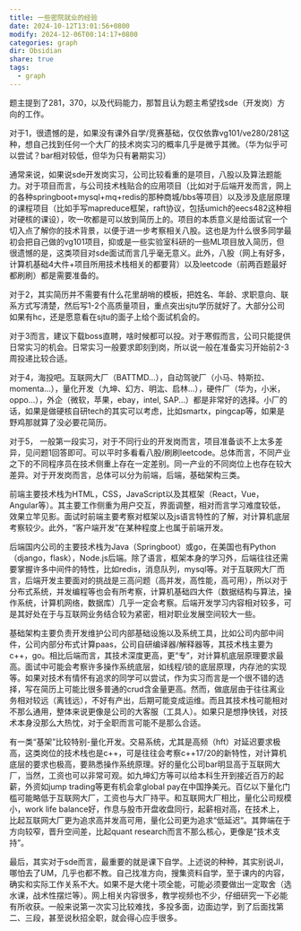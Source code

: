 ```yaml
---
title: 一些密院就业的经验
date: 2024-10-12T13:01:56+0800
modify: 2024-12-06T00:14:17+0800
categories: graph
dir: Obsidian
share: true
tags:
  - graph
---
```


题主提到了281，370，以及代码能力，那暂且认为题主希望找sde（开发岗）方向的工作。

对于1，很遗憾的是，如果没有课外自学/竞赛基础，仅仅依靠vg101/ve280/281这种，想自己找到任何一个大厂的技术岗实习的概率几乎是微乎其微。（华为似乎可以尝试？bar相对较低，但华为只有暑期实习）

通常来说，如果说sde开发岗实习，公司比较看重的是项目，八股以及算法题能力。对于项目而言，与公司技术栈贴合的应用项目（比如对于后端开发而言，网上的各种springboot+mysql+mq+redis的那种商城/bbs等项目）以及涉及底层原理的课程项目（比如手写mapreduce框架，raft协议，包括umich的eecs482这种相对硬核的课设），吹一吹都是可以放到简历上的。项目的本质意义是给面试官一个切入点了解你的技术背景，以便于进一步考察相关八股。这也是为什么很多同学最初会把自己做的vg101项目，抑或是一些实验室科研的一些ML项目放入简历，但很遗憾的是，这类项目对sde面试而言几乎毫无意义。此外，八股（网上有好多，计算机基础4大件+项目所用技术栈相关的都要背）以及leetcode（前两百题最好都刷刷）都是需要准备的。

对于2，其实简历并不需要有什么花里胡哨的模板，把姓名、年龄、求职意向、联系方式写清楚，然后写1-2个高质量项目，重点突出sjtu学历就好了。大部分公司如果有hc，还是愿意看在sjtu的面子上给个面试机会的。

对于3而言，建议下载boss直聘，啥时候都可以投。对于寒假而言，公司只能提供日常实习的机会。日常实习一般要求即刻到岗，所以说一般在准备实习开始前2-3周投递比较合适。

对于4，海投吧。互联网大厂（BATTMD...），自动驾驶厂（小马、特斯拉、momenta...），量化开发（九坤、幻方、明汯、启林...），硬件厂（华为，小米，oppo...），外企（微软，苹果，ebay，intel, SAP...）都是非常好的选择。小厂的话，如果是做硬核自研tech的其实可以考虑，比如smartx，pingcap等，如果是野鸡那就算了没必要花简历。

对于5， 一般第一段实习，对于不同行业的开发岗而言，项目准备谈不上太多差异，见问题1回答即可。可以平时多看看八股/刷刷leetcode。总体而言，不同产业之下的不同程序员在技术侧重上存在一定差别。同一产业的不同岗位上也存在较大差异。对于开发岗而言，总体可以分为前端，后端，基础架构三类。

前端主要技术栈为HTML，CSS，JavaScript以及其框架（React，Vue，Angular等）。其主要工作侧重为用户交互，界面调整，相对而言学习难度较低，效果立竿见影。面试时前端主要考察对框架以及js语言特性的了解，对计算机底层考察较少。此外，“客户端开发”在某种程度上也属于前端开发。

后端国内公司的主要技术栈为Java（Springboot）或go，在美国也有Python（django，flask），Node.js后端。除了语言，框架本身的学习外，后端往往还需要掌握许多中间件的特性，比如redis，消息队列，mysql等。对于互联网大厂而言，后端开发主要面对的挑战是三高问题（高并发，高性能，高可用），所以对于分布式系统，并发编程等也会有所考察，计算机基础四大件（数据结构与算法，操作系统，计算机网络，数据库）几乎一定会考察。后端开发学习内容相对较多，可是其好处在于与互联网业务结合较为紧密，相对职业发展空间较大一些。

基础架构主要负责开发维护公司内部基础设施以及系统工具，比如公司内部中间件，公司内部分布式计算paas，公司自研编译器/解释器等，其技术栈主要为c++，go。相比后端而言，其技术深度更高，更“专”，对计算机底层原理要求最高。面试中可能会考察许多操作系统底层，如线程/锁的底层原理，内存池的实现等。如果对技术有情怀有追求的同学可以尝试，作为实习而言是一个很不错的选择，写在简历上可能比很多普通的crud含金量更高。然而，做底层由于往往离业务相对较远（离钱远），不好有产出，后期可能变成运维。而且其技术栈可能相对不那么通用，整体来说更像是公司的大客服（工具人）。如果只是想挣快钱，对技术本身没那么大热忱，对于全职而言可能不是那么合适。

有一类“基架”比较特别-量化开发。交易系统，尤其是高频（hft）对延迟要求极高，这类岗位的技术栈也是c++，可是往往会考察c++17/20的新特性，对计算机底层的要求也极高，要熟悉操作系统原理。好的量化公司bar明显高于互联网大厂，当然，工资也可以非常可观。如九坤幻方等可以给本科生开到接近百万的起薪，外资如jump trading等更有机会拿global pay在中国挣美元。百亿以下量化门槛可能略低于互联网大厂，工资也与大厂持平。和互联网大厂相比，量化公司规模小，work life balance好，作息与股市开盘收盘同行，起薪相对高，在技术上，比起互联网大厂更为追求高并发高可用，量化公司更为追求“低延迟”。其弊端在于方向较窄，晋升空间差，比起quant research而言不那么核心，更像是“技术支持”。

最后，其实对于sde而言，最重要的就是课下自学。上述说的种种，其实别说JI，哪怕去了UM，几乎也都不教。自己找准方向，搜集资料自学，至于课内的内容，确实和实际工作关系不大。如果不是大佬十项全能，可能必须要做出一定取舍（选水课，战术性摆烂等）。网上相关内容很多，教学视频也不少，仔细研究一下必能有所收获。一般来说第一次实习比较难找，多投多面，边面边学，到了后面找第二、三段，甚至说秋招全职，就会得心应手很多。